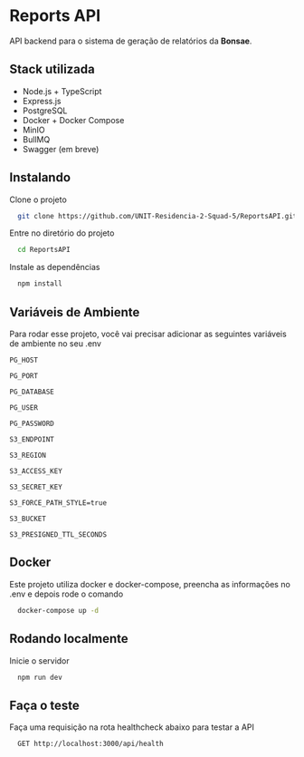 
# Reports API

API backend para o sistema de geração de relatórios da **Bonsae**.

## Stack utilizada

- Node.js + TypeScript
- Express.js
- PostgreSQL
- Docker + Docker Compose
- MinIO
- BullMQ
- Swagger (em breve)

## Instalando

Clone o projeto

```bash
  git clone https://github.com/UNIT-Residencia-2-Squad-5/ReportsAPI.git
```

Entre no diretório do projeto

```bash
  cd ReportsAPI
```

Instale as dependências

```bash
  npm install
```

## Variáveis de Ambiente

Para rodar esse projeto, você vai precisar adicionar as seguintes variáveis de ambiente no seu .env

`PG_HOST`

`PG_PORT`

`PG_DATABASE`

`PG_USER`

`PG_PASSWORD`

`S3_ENDPOINT`

`S3_REGION`

`S3_ACCESS_KEY`

`S3_SECRET_KEY`

`S3_FORCE_PATH_STYLE=true`

`S3_BUCKET`

`S3_PRESIGNED_TTL_SECONDS`

## Docker

Este projeto utiliza docker e docker-compose, preencha as informações no .env e depois rode o comando

```bash
  docker-compose up -d
```

## Rodando localmente

Inicie o servidor

```bash
  npm run dev
```

## Faça o teste

Faça uma requisição na rota healthcheck abaixo para testar a API

```http
  GET http://localhost:3000/api/health
```
